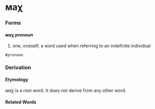 мaχ
===

### Forms

#### **мaχ** _pronoun_

1. one, oneself; a word used when referring to an indefinite individual

`#pronoun`

### Derivation

#### Etymology

_мaχ_ is a root word. It does not derive from any other word.

#### Related Words
